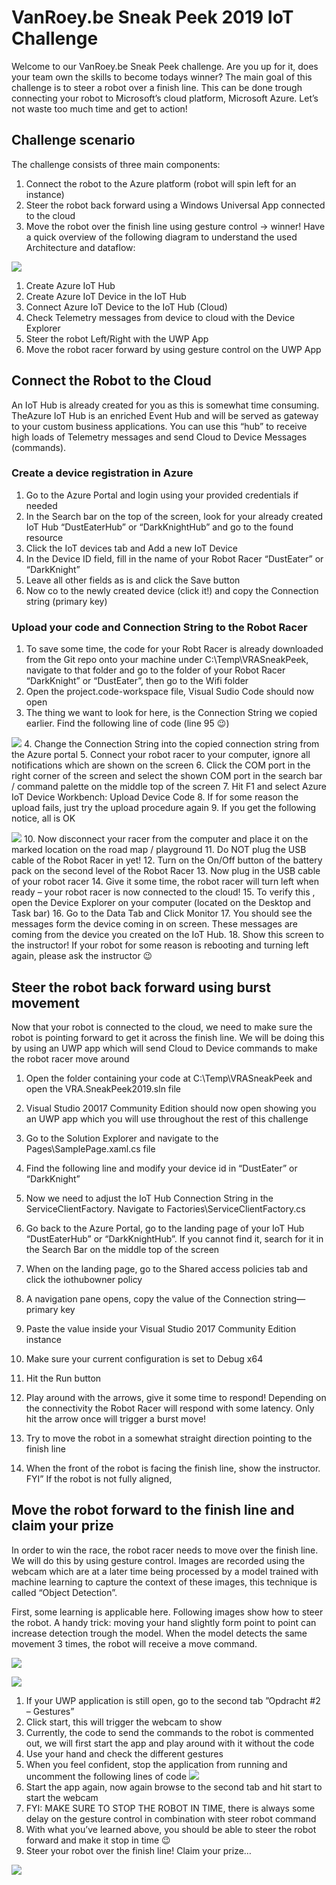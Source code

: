 # VanRoey.be Sneak Peek 2019 IoT Challenge
Welcome to our VanRoey.be Sneak Peek challenge. Are you up for it, does your team own the skills to become todays winner? 
The main goal of this challenge is to steer a robot over a finish line. This can be done trough connecting your robot to Microsoft’s cloud platform, Microsoft Azure. Let’s not waste too much time and get to action!

## Challenge scenario

The challenge consists of three main components:
1.	Connect the robot to the Azure platform (robot will spin left for an instance)
2.	Steer the robot back forward using a Windows Universal App connected to the cloud
3.	Move the robot over the finish line using gesture control -> winner!
Have a quick overview of the following diagram to understand the used Architecture and dataflow:

![](img/architecture.png)

1.	Create Azure IoT Hub
2.	Create Azure IoT Device in the IoT Hub
3.	Connect Azure IoT Device to the IoT Hub (Cloud)
4.	Check Telemetry messages from device to cloud with the Device Explorer
5.	Steer the robot Left/Right with the UWP App
6.	Move the robot racer forward by using gesture control on the UWP App

## Connect the Robot to the Cloud

An IoT Hub is already created for you as this is somewhat time consuming. TheAzure IoT Hub is an enriched Event Hub and will be served as gateway to your custom business applications. You can use this “hub” to receive high loads of Telemetry messages and send Cloud to Device Messages (commands).

### Create a device registration in Azure
1.	Go to the Azure Portal and login using your provided credentials if needed
2.	In the Search bar on the top of the screen, look for your already created IoT Hub “DustEaterHub” or “DarkKnightHub” and go to the found resource
3.	Click the IoT devices tab and Add a new IoT Device
4.	In the Device ID field, fill in the name of your Robot Racer “DustEater” or “DarkKnight”
5.	Leave all other fields as is and click the Save button
6.	Now co to the newly created device (click it!) and copy the Connection string (primary key)

### Upload your code and Connection String to the Robot Racer
1.	To save some time, the code for your Robt Racer is already downloaded from the Git repo onto your machine under C:\Temp\VRASneakPeek, navigate to that folder and go to the folder of your Robot Racer “DarkKnight” or “DustEater”, then go to the Wifi folder
2.	Open the project.code-workspace file, Visual Sudio Code should now open
3.	The thing we want to look for here, is the Connection String we copied earlier. Find the following line of code (line 95 😉)

![](img/deviceConnectionString.png)
4.	Change the Connection String into the copied connection string from the Azure portal
5.	Connect your robot racer to your computer, ignore all notifications which are shown on the screen
6.	Click the COM port in the right corner of the screen and select the shown COM port in the search bar / command palette on the middle top of the screen
7.	Hit F1 and select Azure IoT Device Workbench: Upload Device Code
8.	If for some reason the upload fails, just try the upload procedure again
9.	If you get the following notice, all is OK

![](img/uploadReady.png)
10.	Now disconnect your racer from the computer and place it on the marked location on the road map / playground
11.	Do NOT plug the USB cable of the Robot Racer in yet!
12.	Turn on the On/Off button of the battery pack on the second level of the Robot Racer
13.	Now plug in the USB cable of your robot racer
14.	Give it some time, the robot racer will turn left when ready – your robot racer is now connected to the cloud!
15.	To verify this , open the Device Explorer on your computer (located on the Desktop and Task bar)
16.	Go to the Data Tab and Click Monitor
17.	You should see the messages form the device coming in on screen. These messages are coming from the device you created on the IoT Hub. 
18.	Show this screen to the instructor!
If your robot for some reason is rebooting and turning left again, please ask the instructor 😉

## Steer the robot back forward using burst movement
Now that your robot is connected to the cloud, we need to make sure the robot is pointing forward to get it across the finish line. We will be doing this by using an UWP app which will send Cloud to Device commands to make the robot racer move around

1.	Open the folder containing your code at C:\Temp\VRASneakPeek and open the VRA.SneakPeek2019.sln file
2.	Visual Studio 20017 Community Edition should now open showing you an UWP app which you will use throughout the rest of this challenge
3.	Go to the Solution Explorer and navigate to the Pages\SamplePage.xaml.cs file
4.	Find the following line and modify your device id in “DustEater” or “DarkKnight”
 
5.	Now we need to adjust the IoT Hub Connection String in the ServiceClientFactory. Navigate to Factories\ServiceClientFactory.cs 
6.	Go back to the Azure Portal, go to the landing page of your IoT Hub “DustEaterHub” or “DarkKnightHub”. If you cannot find it, search for it in the Search Bar on the middle top of the screen
7.	When on the landing page, go to the Shared access policies tab and click the iothubowner policy
8.	A navigation pane opens, copy the value of the Connection string—primary key
9.	Paste the value inside your Visual Studio 2017 Community Edition instance
10.	Make sure your current configuration is set to Debug x64
11.	Hit the Run button
12.	Play around with the arrows, give it some time to respond! Depending on the connectivity the Robot Racer will respond with some latency. Only hit the arrow once will trigger a burst move!
13.	Try to move the robot in a somewhat straight direction pointing to the finish line
14.	When the front of the robot is facing the finish line, show the instructor. FYI” If the robot is not fully aligned, 

## Move the robot forward to the finish line and claim your prize
In order to win the race, the robot racer needs to move over the finish line. We will do this by using gesture control. Images are recorded using the webcam which are at a later time being processed by a model trained with machine learning to capture the context of these images, this technique is called “Object Detection”.

First, some learning is applicable here. Following images show how to steer the robot. A handy trick: moving your hand slightly form point to point can increase detection trough the model. When the model detects the same movement 3 times, the robot will receive a move command.

![](img/moveForward.png)

![](img/stopMoving.png)

1.	If your UWP application is still open, go to the second tab ”Opdracht #2 – Gestures”
2.	Click start, this will trigger the webcam to show
3.	Currently, the code to send the commands to the robot is commented out, we will first start the app and play around with it without the code
4.	Use your hand and check the different gestures
5.	When you feel confident, stop the application from running and uncomment the following lines of code
![](img/codeCommented.png)
6.	Start the app again, now again browse to the second tab and hit start to start the webcam
7.	FYI: MAKE SURE TO STOP THE ROBOT IN TIME, there is always some delay on the gesture control in combination with steer robot command
8.	With what you’ve learned above, you should be able to steer the robot forward and make it stop in time 😉
9.	Steer your robot over the finish line! Claim your prize…


![](img/logo.png)

